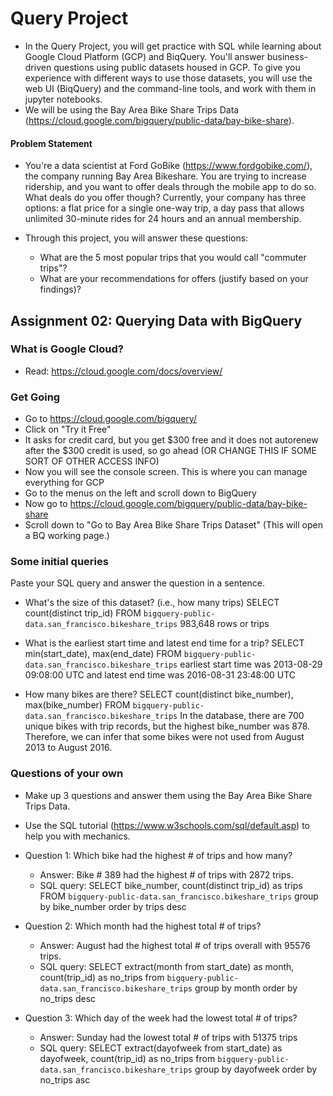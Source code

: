 # Query Project
- In the Query Project, you will get practice with SQL while learning about Google Cloud Platform (GCP) and BiqQuery. You'll answer business-driven questions using public datasets housed in GCP. To give you experience with different ways to use those datasets, you will use the web UI (BiqQuery) and the command-line tools, and work with them in jupyter notebooks.
- We will be using the Bay Area Bike Share Trips Data (https://cloud.google.com/bigquery/public-data/bay-bike-share). 

#### Problem Statement
- You're a data scientist at Ford GoBike (https://www.fordgobike.com/), the company running Bay Area Bikeshare. You are trying to increase ridership, and you want to offer deals through the mobile app to do so. What deals do you offer though? Currently, your company has three options: a flat price for a single one-way trip, a day pass that allows unlimited 30-minute rides for 24 hours and an annual membership. 

- Through this project, you will answer these questions: 
  * What are the 5 most popular trips that you would call "commuter trips"?
  * What are your recommendations for offers (justify based on your findings)?


## Assignment 02: Querying Data with BigQuery

### What is Google Cloud?
- Read: https://cloud.google.com/docs/overview/

### Get Going

- Go to https://cloud.google.com/bigquery/
- Click on "Try it Free"
- It asks for credit card, but you get $300 free and it does not autorenew after the $300 credit is used, so go ahead (OR CHANGE THIS IF SOME SORT OF OTHER ACCESS INFO)
- Now you will see the console screen. This is where you can manage everything for GCP
- Go to the menus on the left and scroll down to BigQuery
- Now go to https://cloud.google.com/bigquery/public-data/bay-bike-share 
- Scroll down to "Go to Bay Area Bike Share Trips Dataset" (This will open a BQ working page.)


### Some initial queries
Paste your SQL query and answer the question in a sentence.

- What's the size of this dataset? (i.e., how many trips)
SELECT count(distinct trip_id) FROM `bigquery-public-data.san_francisco.bikeshare_trips`
983,648 rows or trips

- What is the earliest start time and latest end time for a trip?
SELECT min(start_date), max(end_date) FROM `bigquery-public-data.san_francisco.bikeshare_trips`
earliest start time was 2013-08-29 09:08:00 UTC and latest end time was 2016-08-31 23:48:00 UTC

- How many bikes are there?
SELECT count(distinct bike_number), max(bike_number) FROM `bigquery-public-data.san_francisco.bikeshare_trips`
In the database, there are 700 unique bikes with trip records, but the highest bike_number was 878. Therefore, we can infer that some bikes were not used from August 2013 to August 2016. 

### Questions of your own
- Make up 3 questions and answer them using the Bay Area Bike Share Trips Data.
- Use the SQL tutorial (https://www.w3schools.com/sql/default.asp) to help you with mechanics.

- Question 1: Which bike had the highest # of trips and how many?
  * Answer: Bike # 389 had the highest # of trips with 2872 trips.
  * SQL query: SELECT bike_number, count(distinct trip_id) as trips FROM `bigquery-public-data.san_francisco.bikeshare_trips` group by bike_number order by trips desc

- Question 2: Which month had the highest total # of trips?
  * Answer: August had the highest total # of trips overall with 95576 trips.
  * SQL query: SELECT extract(month from start_date) as month, count(trip_id) as no_trips from `bigquery-public-data.san_francisco.bikeshare_trips` group by month order by no_trips desc

- Question 3: Which day of the week had the lowest total # of trips?
  * Answer: Sunday had the lowest total # of trips with 51375 trips
  * SQL query: SELECT extract(dayofweek from start_date) as dayofweek, count(trip_id) as no_trips from `bigquery-public-data.san_francisco.bikeshare_trips` group by dayofweek order by no_trips asc



